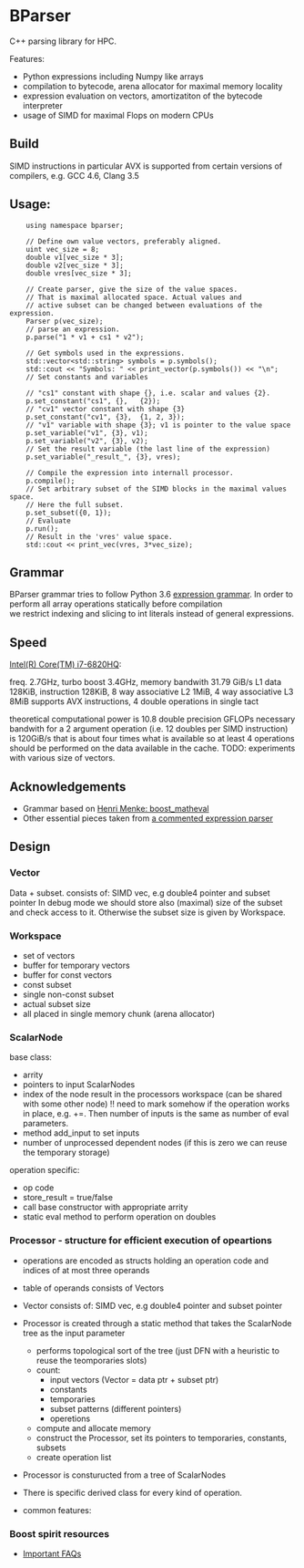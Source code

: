 # BParser

C++ parsing library for HPC.

Features:
- Python expressions including Numpy like arrays
- compilation to bytecode, arena allocator for maximal memory locality
- expression evaluation on vectors, amortizatiton of the bytecode interpreter 
- usage of SIMD for maximal Flops on modern CPUs 

## Build
SIMD instructions in particular AVX is supported from certain versions of compilers, e.g.
GCC 4.6, Clang 3.5

## Usage:

```
	using namespace bparser;
	
	// Define own value vectors, preferably aligned.
	uint vec_size = 8;
	double v1[vec_size * 3];
	double v2[vec_size * 3];
	double vres[vec_size * 3];

	// Create parser, give the size of the value spaces.
	// That is maximal allocated space. Actual values and 
	// active subset can be changed between evaluations of the expression.
	Parser p(vec_size);
	// parse an expression.
	p.parse("1 * v1 + cs1 * v2");

	// Get symbols used in the expressions.
	std::vector<std::string> symbols = p.symbols();
	std::cout << "Symbols: " << print_vector(p.symbols()) << "\n";
	// Set constants and variables
	
	// "cs1" constant with shape {}, i.e. scalar and values {2}.
	p.set_constant("cs1", {}, 	{2});
	// "cv1" vector constant with shape {3}
	p.set_constant("cv1", {3}, 	{1, 2, 3});
	// "v1" variable with shape {3}; v1 is pointer to the value space
	p.set_variable("v1", {3}, v1);
	p.set_variable("v2", {3}, v2);
	// Set the result variable (the last line of the expression)
	p.set_variable("_result_", {3}, vres);

	// Compile the expression into internall processor.
	p.compile();
	// Set arbitrary subset of the SIMD blocks in the maximal values space.
	// Here the full subset.
	p.set_subset({0, 1});
	// Evaluate
	p.run();
	// Result in the 'vres' value space.
	std::cout << print_vec(vres, 3*vec_size);
```

## Grammar
BParser grammar tries to follow Python 3.6 [expression grammar](https://docs.python.org/3.6/reference/expressions.html). 
In order to perform all array operations statically before compilation  
we restrict indexing and slicing to int literals instead of general expressions.

## Speed

[Intel(R) Core(TM) i7-6820HQ](https://en.wikichip.org/wiki/intel/core_i7/i7-6820hq):

freq. 2.7GHz, turbo boost 3.4GHz, memory bandwith 31.79 GiB/s
L1 data 128KiB, instruction 128KiB,  8 way associative
L2 1MiB, 4 way associative
L3 8MiB
supports AVX instructions, 4 double operations in single tact

theoretical computational power is 10.8 double precision GFLOPs
necessary bandwith for a 2 argument operation (i.e. 12 doubles per SIMD instruction) is
120GiB/s that is about four times what is available so at least 4 operations should be performed on 
the data available in the cache. TODO: experiments with various size of vectors.



## Acknowledgements

- Grammar based on [Henri Menke: boost_matheval](https://github.com/hmenke/boost_matheval)
- Other essential pieces taken from 
[a commented expression parser](https://stackoverflow.com/questions/47354226/how-to-provider-user-with-autocomplete-suggestions-for-given-boostspirit-gramm/47383910#47383910)


## Design

### Vector
Data + subset. 
consists of: SIMD vec, e.g double4 pointer and subset pointer
In debug mode we should store also (maximal) size of the subset and check access to it.
Otherwise the subset size is given by Workspace.

### Workspace
- set of vectors
- buffer for temporary vectors
- buffer for const vectors
- const subset
- single non-const subset
- actual subset size
- all placed in single memory chunk (arena allocator)

### ScalarNode
base class:
- arrity 
- pointers to input ScalarNodes
- index of the node result in the processors workspace (can be shared with some other node)
  !! need to mark somehow if the operation works in place, e.g. +=.
  Then number of inputs is the same as number of eval parameters.
- method add_input to set inputs 
- number of unprocessed dependent nodes (if this is zero we can reuse the temporary storage)

operation specific:
- op code
- store_result = true/false
- call base constructor with appropriate arrity 
- static eval method to perform operation on doubles
  
  
  
  


### Processor - structure for efficient execution of opeartions

- operations are encoded as structs holding an operation code and 
  indices of at most three operands
- table of operands consists of Vectors
- Vector consists of: SIMD vec, e.g double4 pointer and subset pointer

- Processor is created through a static method that takes the ScalarNode tree as the input parameter
  - performs topological sort of the tree (just DFN with a heuristic to reuse the teomporaries slots)
  - count: 
    - input vectors (Vector = data ptr + subset ptr)
    - constants
    - temporaries
    - subset patterns (different pointers)
    - operetions
  - compute and allocate memory
  - construct the Processor, set its pointers to temporaries, constants, subsets
  - create operation list

- Processor is consturucted from a tree of ScalarNodes
- There is specific derived class for every kind of operation.
- common features:
  
### Boost spirit resources
- [Important FAQs](http://boost-spirit.com/home/articles/doc-addendum/faq/#identifiers)
  

  

